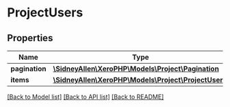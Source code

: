 # ProjectUsers

## Properties
Name | Type | Description | Notes
------------ | ------------- | ------------- | -------------
**pagination** | [**\SidneyAllen\XeroPHP\Models\Project\Pagination**](Pagination.md) |  | [optional] 
**items** | [**\SidneyAllen\XeroPHP\Models\Project\ProjectUser[]**](ProjectUser.md) |  | [optional] 

[[Back to Model list]](../README.md#documentation-for-models) [[Back to API list]](../README.md#documentation-for-api-endpoints) [[Back to README]](../README.md)


